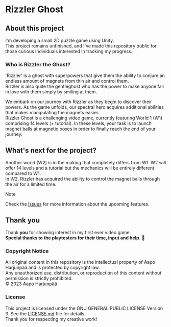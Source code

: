# Rizzler Ghost
## About this project
I'm developing a small 2D puzzle game using Unity.  
This project remains unfinished, and I've made this repository public for those curious individuals interested in tracking my progress.  

### Who is Rizzler the Ghost?
'Rizzler' is a ghost with superpowers that give them the ability to conjure an endless amount of magnets from thin air and control them.  
Rizzler is also quite the gentleghost who has the power to make anyone fall in love with them simply by smiling at them.  
  
We embark on our journey with Rizzler as they begin to discover their powers. As the game unfolds, our spectral hero acquires additional abilities that makes manipulating the magnets easier.  
Rizzler Ghost is a challenging video game, currently featuring World 1 (W1) comprising 14 levels (+ tutorial). In these levels, your task is to launch magnet balls at magnetic boxes in order to finally reach the end of your journey.  
## What's next for the project?
Another world (W2) is in the making that completely differs from W1. W2 will offer 14 levels and a tutorial but the mechanics will be entirely different compared to W1.  
In W2, Rizzler has acquired the ability to control the magnet balls through the air for a limited time.  
  
> [!NOTE]  
> Check the [Issues](https://github.com/iAmAapo/rizzler-ghost/issues) for more information about the upcoming features.
  
## Thank you
Thank **you** for showing interest in my first ever video game.  
**Special thanks to the playtesters for their time, input and help.** 🖤
  
### Copyright Notice
All original content in this repository is the intellectual property of Aapo Harjunpää and is protected by copyright law.  
Any unauthorized use, distribution, or reproduction of this content without permission is strictly prohibited.  
© 2023 Aapo Harjunpää  
### License
This project is licensed under the GNU GENERAL PUBLIC LICENSE Version 3. See the [LICENSE.md](LICENSE.md) file for details.  
Thank you for respecting my creative work!

